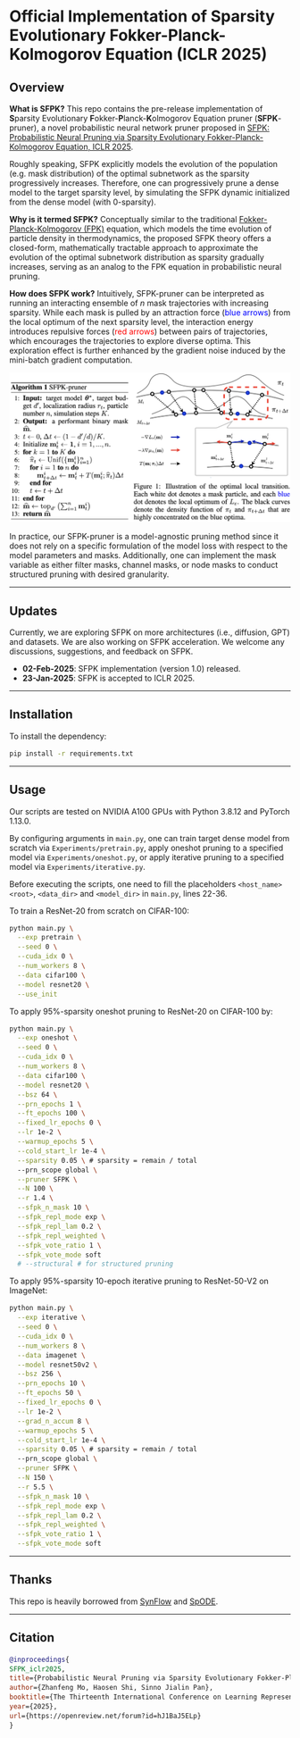 # Official Implementation of Sparsity Evolutionary Fokker-Planck-Kolmogorov Equation (ICLR 2025) 

## Overview

**What is SFPK?** 
This repo contains the pre-release implementation of **S**parsity Evolutionary **F**okker-**P**lanck-**K**olmogorov Equation pruner (**SFPK**-pruner), a novel probabilistic neural network pruner proposed in [SFPK: Probabilistic Neural Pruning via Sparsity Evolutionary Fokker-Planck-Kolmogorov Equation, ICLR 2025](https://openreview.net/forum?id=hJ1BaJ5ELp). 

Roughly speaking, SFPK explicitly models the evolution of the population (e.g. mask distribution) of the optimal subnetwork as the sparsity progressively increases. Therefore, one can progressively prune a dense model to the target sparsity level, by simulating the SFPK dynamic initialized from the dense model (with $0$-sparsity).

**Why is it termed SFPK?** 
Conceptually similar to the traditional [Fokker-Planck-Kolmogorov (FPK)](https://en.wikipedia.org/wiki/Fokker–Planck_equation) equation, which models the time evolution of particle density in thermodynamics, the proposed SFPK theory offers a closed-form, mathematically tractable approach to approximate the evolution of the optimal subnetwork distribution as sparsity gradually increases, serving as an analog to the FPK equation in probabilistic neural pruning.


**How does SFPK work?**
Intuitively, SFPK-pruner can be interpreted as running an interacting ensemble of $n$ mask trajectories with increasing sparsity. While each mask is pulled by an attraction force (<span style="color:blue">blue arrows</span>) from the local optimum of the next sparsity level, the interaction energy introduces repulsive forces (<span style="color:red">red arrows</span>) between pairs of trajectories, which encourages the trajectories to explore diverse optima. This exploration effect is further enhanced by the gradient noise induced by the mini-batch gradient computation. 

<div align="center">
  <img src="imgs/SFPK.png" width="700">
</div>

In practice, our SFPK-pruner is a model-agnostic pruning method since it does not rely on a specific formulation of the model loss with respect to the model parameters and masks. Additionally, one can implement the mask variable as either filter masks, channel masks, or node masks to conduct structured pruning with desired granularity.

-----

## Updates

Currently, we are exploring SFPK on more architectures (i.e., diffusion, GPT) and datasets. We are also working on SFPK acceleration. We welcome any discussions, suggestions, and feedback on SFPK.

- **02-Feb-2025**: SFPK implementation (version 1.0) released.
- **23-Jan-2025**: SFPK is accepted to ICLR 2025.


---


## Installation

To install the dependency:

```bash
pip install -r requirements.txt
```

------

## Usage

Our scripts are tested on NVIDIA A100 GPUs with Python 3.8.12 and PyTorch 1.13.0.

By configuring arguments in `main.py`, one can train target dense model from scratch via `Experiments/pretrain.py`, apply oneshot pruning to a specified model via `Experiments/oneshot.py`, or apply iterative pruning to a specified model via `Experiments/iterative.py`. 

Before executing the scripts, one need to fill the placeholders `<host_name>` `<root>`, `<data_dir>` and `<model_dir>`  in `main.py`, lines 22-36.

To train a ResNet-20 from scratch on CIFAR-100:

```bash
python main.py \
  --exp pretrain \
  --seed 0 \
  --cuda_idx 0 \
  --num_workers 8 \
  --data cifar100 \
  --model resnet20 \
  --use_init
```

To apply $95\%$-sparsity oneshot pruning to ResNet-20 on CIFAR-100 by:

```bash
python main.py \
  --exp oneshot \
  --seed 0 \
  --cuda_idx 0 \
  --num_workers 8 \
  --data cifar100 \
  --model resnet20 \
  --bsz 64 \
  --prn_epochs 1 \
  --ft_epochs 100 \
  --fixed_lr_epochs 0 \
  --lr 1e-2 \
  --warmup_epochs 5 \
  --cold_start_lr 1e-4 \
  --sparsity 0.05 \ # sparsity = remain / total
  --prn_scope global \
  --pruner SFPK \
  --N 100 \
  --r 1.4 \
  --sfpk_n_mask 10 \
  --sfpk_repl_mode exp \
  --sfpk_repl_lam 0.2 \
  --sfpk_repl_weighted \
  --sfpk_vote_ratio 1 \
  --sfpk_vote_mode soft 
  # --structural # for structured pruning
```

To apply $95\%$-sparsity $10$-epoch iterative pruning to ResNet-50-V2 on ImageNet:

```bash
python main.py \
  --exp iterative \
  --seed 0 \
  --cuda_idx 0 \
  --num_workers 8 \
  --data imagenet \
  --model resnet50v2 \
  --bsz 256 \
  --prn_epochs 10 \
  --ft_epochs 50 \
  --fixed_lr_epochs 0 \
  --lr 1e-2 \
  --grad_n_accum 8 \
  --warmup_epochs 5 \
  --cold_start_lr 1e-4 \
  --sparsity 0.05 \ # sparsity = remain / total
  --prn_scope global \
  --pruner SFPK \
  --N 150 \
  --r 5.5 \
  --sfpk_n_mask 10 \
  --sfpk_repl_mode exp \
  --sfpk_repl_lam 0.2 \
  --sfpk_repl_weighted \
  --sfpk_vote_ratio 1 \
  --sfpk_vote_mode soft
```

---

## Thanks 

This repo is heavily borrowed from [SynFlow](https://github.com/ganguli-lab/Synaptic-Flow) and [SpODE](https://github.com/mzf666/sparsity-indexed-ode).

---

## Citation

```bibtex
@inproceedings{
SFPK_iclr2025,
title={Probabilistic Neural Pruning via Sparsity Evolutionary Fokker-Planck-Kolmogorov Equation},
author={Zhanfeng Mo, Haosen Shi, Sinno Jialin Pan},
booktitle={The Thirteenth International Conference on Learning Representations},
year={2025},
url={https://openreview.net/forum?id=hJ1BaJ5ELp}
}
```

